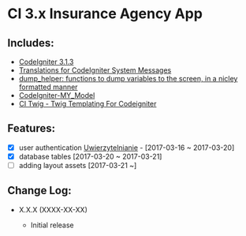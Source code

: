 # CI 3.x Insurance Agency App

## Includes:

* [CodeIgniter 3.1.3](https://github.com/bcit-ci/CodeIgniter)
* [Translations for CodeIgniter System Messages](https://github.com/bcit-ci/codeigniter3-translations)
* [dump_helper: functions to dump variables to the screen, in a nicley formatted manner](https://gist.github.com/accentinteractive/3838495)
* [CodeIgniter-MY_Model](https://github.com/avenirer/CodeIgniter-MY_Model)
* [CI Twig - Twig Templating For Codeigniter](https://github.com/Vheissu/Ci-Twig)


## Features:

* [x] user authentication [Uwierzytelnianie](https://pl.wikipedia.org/wiki/Uwierzytelnianie) - [2017-03-16 ~ 2017-03-20]
* [x] database tables [2017-03-20 ~ 2017-03-21]
* [ ] adding layout assets [2017-03-21 ~]

## Change Log:

* X.X.X (XXXX-XX-XX)

  * Initial release